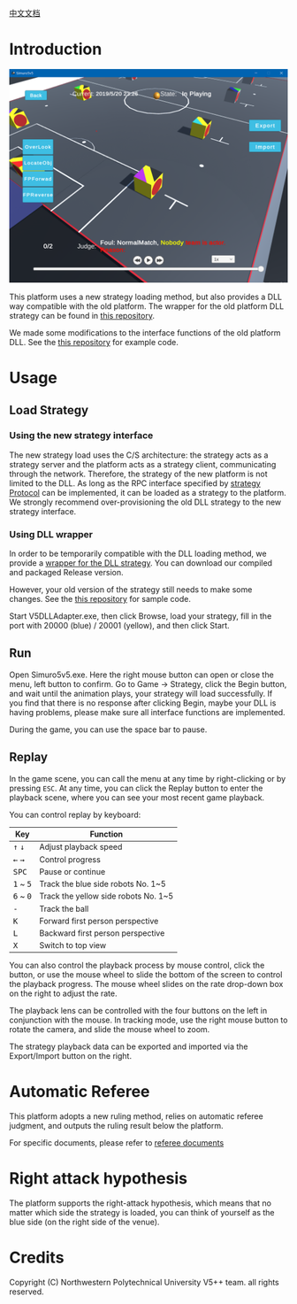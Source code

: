 [中文文档](https://github.com/npuv5pp/Simuro5v5/blob/master/README_ZH.md)

# Introduction

![screenshot](./Documents/screenshot.png)

This platform uses a new strategy loading method, but also provides a DLL way compatible with the old platform. The wrapper for the old platform DLL strategy can be found in [this repository](https://github.com/npuv5pp/V5DLLAdapter).

We made some modifications to the interface functions of the old platform DLL. See the [this repository](https://github.com/npuv5pp/DLLStrategy) for example code.

# Usage

## Load Strategy

### Using the new strategy interface

The new strategy load uses the C/S architecture: the strategy acts as a strategy server and the platform acts as a strategy client, communicating through the network. Therefore, the strategy of the new platform is not limited to the DLL. As long as the RPC interface specified by [strategy Protocol](https://github.com/npuv5pp/V5RPC) can be implemented, it can be loaded as a strategy to the platform. We strongly recommend over-provisioning the old DLL strategy to the new strategy interface.

### Using DLL wrapper

In order to be temporarily compatible with the DLL loading method, we provide a [wrapper for the DLL strategy](https://github.com/npuv5pp/V5DLLAdapter). You can download our compiled and packaged Release version.

However, your old version of the strategy still needs to make some changes. See the [this repository](https://github.com/npuv5pp/DLLStrategy) for sample code.

Start V5DLLAdapter.exe, then click Browse, load your strategy, fill in the port with 20000 (blue) / 20001 (yellow), and then click Start.

## Run

Open Simuro5v5.exe. Here the right mouse button can open or close the menu, left button to confirm. Go to Game -> Strategy, click the Begin button, and wait until the animation plays, your strategy will load successfully. If you find that there is no response after clicking Begin, maybe your DLL is having problems, please make sure all interface functions are implemented.

During the game, you can use the space bar to pause.

## Replay

In the game scene, you can call the menu at any time by right-clicking or by pressing `ESC`. At any time, you can click the Replay button to enter the playback scene, where you can see your most recent game playback.

You can control replay by keyboard:

| Key                         | Function                             |
|-----------------------------|--------------------------------------|
| <kbd>↑</kbd> <kbd>↓</kbd>   | Adjust playback speed                |
| <kbd>←</kbd> <kbd>→</kbd>   | Control progress                     |
| <kbd>SPC</kbd>              | Pause or continue                    |
| <kbd>1</kbd> ~ <kbd>5</kbd> | Track the blue side robots No. 1~5   |
| <kbd>6</kbd> ~ <kbd>0</kbd> | Track the yellow side robots No. 1~5 |
| <kbd>-</kbd>                | Track the ball                       |
| <kbd>K</kbd>                | Forward first person perspective     |
| <kbd>L</kbd>                | Backward first person perspective    |
| <kbd>X</kbd>                | Switch to top view                   |

You can also control the playback process by mouse control, click the button, or use the mouse wheel to slide the bottom of the screen to control the playback progress. The mouse wheel slides on the rate drop-down box on the right to adjust the rate.

The playback lens can be controlled with the four buttons on the left in conjunction with the mouse. In tracking mode, use the right mouse button to rotate the camera, and slide the mouse wheel to zoom.

The strategy playback data can be exported and imported via the Export/Import button on the right.

# Automatic Referee
This platform adopts a new ruling method, relies on automatic referee judgment, and outputs the ruling result below the platform.

For specific documents, please refer to [referee documents](https://github.com/npuv5pp/Simuro5v5/blob/master/Documents/Referee.md)

# Right attack hypothesis

The platform supports the right-attack hypothesis, which means that no matter which side the strategy is loaded, you can think of yourself as the blue side (on the right side of the venue). 

# Credits

Copyright (C) Northwestern Polytechnical University V5++ team. all rights reserved.
